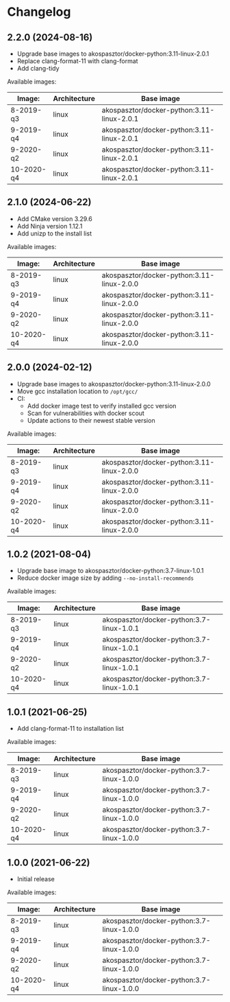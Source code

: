 # Changelog

## 2.2.0 (2024-08-16)

- Upgrade base images to akospasztor/docker-python:3.11-linux-2.0.1
- Replace clang-format-11 with clang-format
- Add clang-tidy

Available images:

| Image:     | Architecture | Base image                                 |
| ---------- | ------------ | ------------------------------------------ |
| 8-2019-q3  | linux        | akospasztor/docker-python:3.11-linux-2.0.1 |
| 9-2019-q4  | linux        | akospasztor/docker-python:3.11-linux-2.0.1 |
| 9-2020-q2  | linux        | akospasztor/docker-python:3.11-linux-2.0.1 |
| 10-2020-q4 | linux        | akospasztor/docker-python:3.11-linux-2.0.1 |

## 2.1.0 (2024-06-22)

- Add CMake version 3.29.6
- Add Ninja version 1.12.1
- Add unizp to the install list

Available images:

| Image:     | Architecture | Base image                                 |
| ---------- | ------------ | ------------------------------------------ |
| 8-2019-q3  | linux        | akospasztor/docker-python:3.11-linux-2.0.0 |
| 9-2019-q4  | linux        | akospasztor/docker-python:3.11-linux-2.0.0 |
| 9-2020-q2  | linux        | akospasztor/docker-python:3.11-linux-2.0.0 |
| 10-2020-q4 | linux        | akospasztor/docker-python:3.11-linux-2.0.0 |

## 2.0.0 (2024-02-12)

- Upgrade base images to akospasztor/docker-python:3.11-linux-2.0.0
- Move gcc installation location to `/opt/gcc/`
- CI:
  - Add docker image test to verify installed gcc version
  - Scan for vulnerabilities with docker scout
  - Update actions to their newest stable version

Available images:

| Image:     | Architecture | Base image                                 |
| ---------- | ------------ | ------------------------------------------ |
| 8-2019-q3  | linux        | akospasztor/docker-python:3.11-linux-2.0.0 |
| 9-2019-q4  | linux        | akospasztor/docker-python:3.11-linux-2.0.0 |
| 9-2020-q2  | linux        | akospasztor/docker-python:3.11-linux-2.0.0 |
| 10-2020-q4 | linux        | akospasztor/docker-python:3.11-linux-2.0.0 |

## 1.0.2 (2021-08-04)

- Upgrade base image to akospasztor/docker-python:3.7-linux-1.0.1
- Reduce docker image size by adding `--no-install-recommends`

Available images:

| Image:     | Architecture | Base image                                |
| ---------- | ------------ | ----------------------------------------- |
| 8-2019-q3  | linux        | akospasztor/docker-python:3.7-linux-1.0.1 |
| 9-2019-q4  | linux        | akospasztor/docker-python:3.7-linux-1.0.1 |
| 9-2020-q2  | linux        | akospasztor/docker-python:3.7-linux-1.0.1 |
| 10-2020-q4 | linux        | akospasztor/docker-python:3.7-linux-1.0.1 |

## 1.0.1 (2021-06-25)

- Add clang-format-11 to installation list

Available images:

| Image:     | Architecture | Base image                                |
| ---------- | ------------ | ----------------------------------------- |
| 8-2019-q3  | linux        | akospasztor/docker-python:3.7-linux-1.0.0 |
| 9-2019-q4  | linux        | akospasztor/docker-python:3.7-linux-1.0.0 |
| 9-2020-q2  | linux        | akospasztor/docker-python:3.7-linux-1.0.0 |
| 10-2020-q4 | linux        | akospasztor/docker-python:3.7-linux-1.0.0 |

## 1.0.0 (2021-06-22)

- Initial release

Available images:

| Image:     | Architecture | Base image                                |
| ---------- | ------------ | ----------------------------------------- |
| 8-2019-q3  | linux        | akospasztor/docker-python:3.7-linux-1.0.0 |
| 9-2019-q4  | linux        | akospasztor/docker-python:3.7-linux-1.0.0 |
| 9-2020-q2  | linux        | akospasztor/docker-python:3.7-linux-1.0.0 |
| 10-2020-q4 | linux        | akospasztor/docker-python:3.7-linux-1.0.0 |
